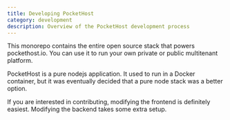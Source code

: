 ```yaml
---
title: Developing PocketHost
category: development
description: Overview of the PocketHost development process
---
```


This monorepo contains the entire open source stack that powers pockethost.io. You can use it to run your own private or public multitenant platform.

PocketHost is a pure nodejs application. It used to run in a Docker container, but it was eventually decided that a pure node stack was a better option.

If you are interested in contributing, modifying the frontend is definitely easiest. Modifying the backend takes some extra setup.

